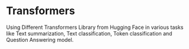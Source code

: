 # Transformers
Using Different Transformers Library from Hugging Face in various tasks like Text summarization, Text classification, Token classification and Question Answering model.
